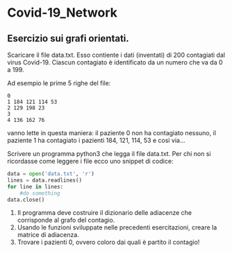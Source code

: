 # Covid-19_Network
## Esercizio sui grafi orientati.

Scaricare il file data.txt.
Esso contiente i dati (inventati) di 200 contagiati dal virus Covid-19. Ciascun contagiato è identificato da un numero che va da 0 a 199.

Ad esempio le prime 5 righe del file:
```
0
1 184 121 114 53
2 129 198 23
3
4 136 162 76
```

vanno lette in questa maniera: il paziente 0 non ha contagiato nessuno, il paziente 1 ha contagiato i pazienti 184, 121, 114, 53 e così via...

Scrivere un programma python3 che legga il file data.txt. Per chi non si ricordasse come leggere i file ecco uno snippet di codice:
```python
data = open('data.txt', 'r') 
lines = data.readlines() 
for line in lines: 
    #do something
data.close()
```

1. Il programma deve costruire il dizionario delle adiacenze che corrisponde al grafo del contagio.
2. Usando le funzioni sviluppate nelle precedenti esercitazioni, creare la matrice di adiacenza.
3. Trovare i pazienti 0, ovvero coloro dai quali è partito il contagio!
